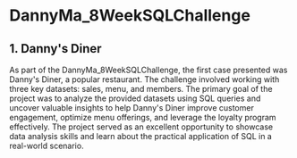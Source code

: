 # DannyMa_8WeekSQLChallenge

## 1. Danny's Diner
As part of the DannyMa_8WeekSQLChallenge, the first case presented was Danny's Diner, a popular restaurant. The challenge involved working with three key datasets: sales, menu, and members.
The primary goal of the project was to analyze the provided datasets using SQL queries and uncover valuable insights to help Danny's Diner improve customer engagement, optimize menu offerings, and leverage the loyalty program effectively.
The project served as an excellent opportunity to showcase data analysis skills and learn about the practical application of SQL in a real-world scenario.
